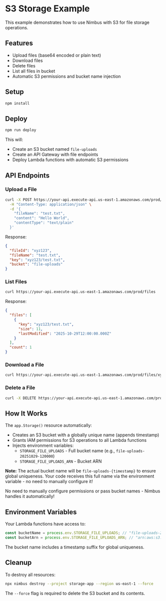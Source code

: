 # S3 Storage Example

This example demonstrates how to use Nimbus with S3 for file storage operations.

## Features

- Upload files (base64 encoded or plain text)
- Download files
- Delete files
- List all files in bucket
- Automatic S3 permissions and bucket name injection

## Setup

```bash
npm install
```

## Deploy

```bash
npm run deploy
```

This will:
- Create an S3 bucket named `file-uploads`
- Create an API Gateway with file endpoints
- Deploy Lambda functions with automatic S3 permissions

## API Endpoints

### Upload a File

```bash
curl -X POST https://your-api.execute-api.us-east-1.amazonaws.com/prod/files \
  -H "Content-Type: application/json" \
  -d '{
    "fileName": "test.txt",
    "content": "Hello World",
    "contentType": "text/plain"
  }'
```

Response:
```json
{
  "fileId": "xyz123",
  "fileName": "test.txt",
  "key": "xyz123/test.txt",
  "bucket": "file-uploads"
}
```

### List Files

```bash
curl https://your-api.execute-api.us-east-1.amazonaws.com/prod/files
```

Response:
```json
{
  "files": [
    {
      "key": "xyz123/test.txt",
      "size": 11,
      "lastModified": "2025-10-29T12:00:00.000Z"
    }
  ],
  "count": 1
}
```

### Download a File

```bash
curl https://your-api.execute-api.us-east-1.amazonaws.com/prod/files/xyz123/test.txt
```

### Delete a File

```bash
curl -X DELETE https://your-api.execute-api.us-east-1.amazonaws.com/prod/files/xyz123/test.txt
```

## How It Works

The `app.Storage()` resource automatically:
- Creates an S3 bucket with a globally unique name (appends timestamp)
- Grants IAM permissions for S3 operations to all Lambda functions
- Injects environment variables:
  - `STORAGE_FILE_UPLOADS` - Full bucket name (e.g., `file-uploads-20251029-120000`)
  - `STORAGE_FILE_UPLOADS_ARN` - Bucket ARN

**Note:** The actual bucket name will be `file-uploads-{timestamp}` to ensure global uniqueness. Your code receives this full name via the environment variable - no need to manually configure it!

No need to manually configure permissions or pass bucket names - Nimbus handles it automatically!

## Environment Variables

Your Lambda functions have access to:

```typescript
const bucketName = process.env.STORAGE_FILE_UPLOADS; // "file-uploads-20251029-120000"
const bucketArn = process.env.STORAGE_FILE_UPLOADS_ARN; // "arn:aws:s3:::file-uploads-20251029-120000"
```

The bucket name includes a timestamp suffix for global uniqueness.

## Cleanup

To destroy all resources:

```bash
npx nimbus destroy --project storage-app --region us-east-1 --force
```

The `--force` flag is required to delete the S3 bucket and its contents.
